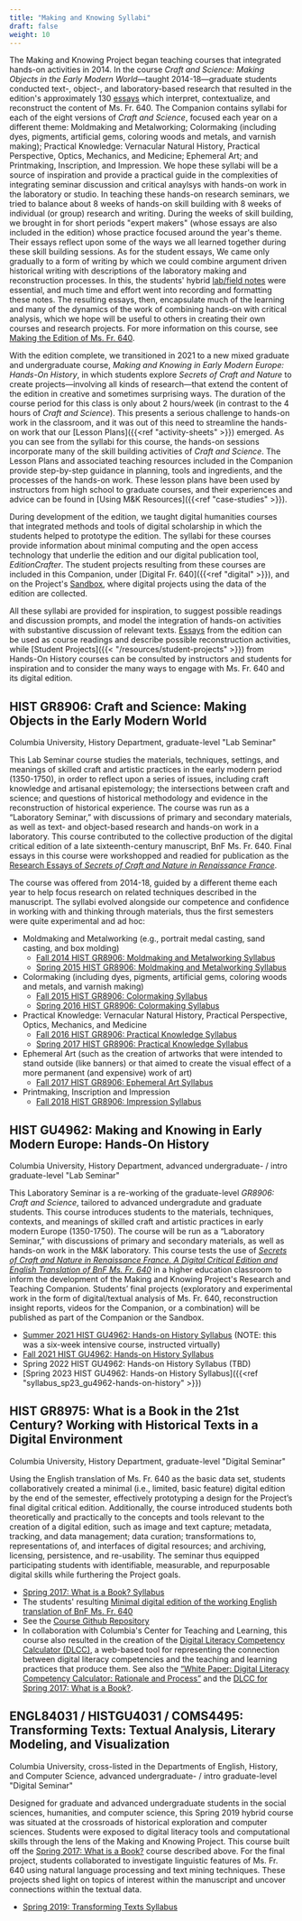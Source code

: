 ```yaml
---
title: "Making and Knowing Syllabi"
draft: false
weight: 10
---
```

The Making and Knowing Project began teaching courses that integrated hands-on activities in 2014. In the course *Craft and Science: Making Objects in the Early Modern World*&mdash;taught 2014-18&mdash;graduate students conducted text-, object-, and laboratory-based research that resulted in the edition's approximately 130 [essays](https://edition640.makingandknowing.org/#/essays) which interpret, contextualize, and reconstruct the content of Ms. Fr. 640. The Companion contains syllabi for each of the eight versions of _Craft and Science_, focused each year on a different theme: Moldmaking and Metalworking; Colormaking (including dyes, pigments, artificial gems, coloring woods and metals, and varnish making); Practical Knowledge: Vernacular Natural History, Practical Perspective, Optics, Mechanics, and Medicine; Ephemeral Art; and Printmaking, Inscription, and Impression. We hope these syllabi will be a source of inspiration and provide a practical guide in the complexities of integrating seminar discussion and critical anaylsys with hands-on work in the laboratory or studio. In teaching these hands-on research seminars, we tried to balance about 8 weeks of hands-on skill building with 8 weeks of individual (or group) research and writing. During the weeks of skill building, we brought in for short periods "expert makers" (whose essays are also included in the edition) whose practice focused around the year's theme. Their essays reflect upon some of the ways we all learned together during these skill building sessions. As for the student essays, We came only gradually to a form of writing by which we could combine argument driven historical writing with descriptions of the laboratory making and reconstruction processes. In this, the students' hybrid [lab/field notes](https://fieldnotes.makingandknowing.org) were essential, and much time and effort went into recording and formatting these notes. The resulting essays, then, encapsulate much of the learning and many of the dynamics of the work of combining hands-on with critical analysis, which we hope will be useful to others in creating their own courses and research projects. For more information on this course, see [Making the Edition of Ms. Fr. 640](https://edition640.makingandknowing.org/#/essays/ann_329_ie_19).

With the edition complete, we transitioned in 2021 to a new mixed graduate and undergraduate course, *Making and Knowing in Early Modern Europe: Hands-On History*, in which students explore *Secrets of Craft and Nature* to create projects&mdash;involving all kinds of research&mdash;that extend the content of the edition in creative and sometimes surprising ways. The duration of the course period for this class is only about 2 hours/week (in contrast to the 4 hours of _Craft and Science_). This presents a serious challenge to hands-on work in the classroom, and it was out of this need to streamline the hands-on work that our [Lesson Plans]({{<ref "activity-sheets" >}}) emerged. As you can see from the syllabi for this course, the hands-on sessions incorporate many of the skill building activities of _Craft and Science_. The Lesson Plans and associated teaching resources included in the Companion provide step-by-step guidance in planning, tools and ingredients, and the processes of the hands-on work. These lesson plans have been used by instructors from high school to graduate courses, and their experiences and advice can be found in [Using M&K Resources]({{<ref "case-studies" >}}).

During development of the edition, we taught digital humanities courses that integrated methods and tools of digital scholarship in which the students helped to prototype the edition. The syllabi for these courses provide information about minimal computing and the open access technology that underlie the edition and our digital publication tool, *EditionCrafter*. The student projects resulting from these courses are included in this Companion, under [Digital Fr. 640]({{<ref "digital" >}}), and on the Project's [Sandbox](https://cu-mkp.github.io/sandbox/), where digital projects using the data of the edition are collected.

All these syllabi are provided for inspiration, to suggest possible readings and discussion prompts, and model the integration of hands-on activities with substantive discussion of relevant texts. [Essays](https://edition640.makingandknowing.org/#/essays) from the edition can be used as course readings and describe possible reconstruction activities, while [Student Projects]({{< "/resources/student-projects" >}}) from Hands-On History courses can be consulted by instructors and students for inspiration and to consider the many ways to engage with Ms. Fr. 640 and its digital edition.

## HIST GR8906: Craft and Science: Making Objects in the Early Modern World

Columbia University, History Department, graduate-level "Lab Seminar"

This Lab Seminar course studies the materials, techniques, settings, and meanings of skilled craft and artistic practices in the early modern period (1350-1750), in order to reflect upon a series of issues, including craft knowledge and artisanal epistemology; the intersections between craft and science; and questions of historical methodology and evidence in the reconstruction of historical experience. The course was run as a “Laboratory Seminar,” with discussions of primary and secondary materials, as well as text- and object-based research and hands-on work in a laboratory. This course contributed to the collective production of the digital critical edition of a late sixteenth-century manuscript, BnF Ms. Fr. 640. Final essays in this course were workshopped and readied for publication as the [Research Essays of *Secrets of Craft and Nature in Renaissance France*](https://edition640.makingandknowing.org/#/essays). 

The course was offered from 2014-18, guided by a different theme each year to help focus research on related techniques described in the manuscript. The syllabi evolved alongside our competence and confidence in working with and thinking through materials, thus the first semesters were quite experimental and ad hoc:

- Moldmaking and Metalworking (e.g., portrait medal casting, sand casting, and box molding)
     - [Fall 2014 HIST GR8906: Moldmaking and Metalworking Syllabus](https://docs.google.com/document/d/e/2PACX-1vT7See-Ba9a_RleKzJF65ucAyQBOHyanuXDYTtQ4CIVGQmCHaWpULYhvyOiFUUUyH6lDokCQOtwJ907/pub)
     - [Spring 2015 HIST GR8906: Moldmaking and Metalworking Syllabus](https://docs.google.com/document/d/e/2PACX-1vQBhcm7nzcjq-fnpeu2FNVSFvr7dye6jf1YE_ORgu6RLc-Suk-C36Qvvk2BAMo6BXXpO63OpG_ZYhLs/pub)
- Colormaking (including dyes, pigments, artificial gems, coloring woods and metals, and varnish making)
     - [Fall 2015 HIST GR8906: Colormaking Syllabus](https://docs.google.com/document/d/e/2PACX-1vR77RXxNNfNA4lyT4c9s1VMgEpqo4oM_xAv8nrUi4TBqwSE3wOE96I3CnxmXUhGXgvDI9_zc9fDGwGe/pub)
     - [Spring 2016 HIST GR8906: Colormaking Syllabus](https://docs.google.com/document/d/e/2PACX-1vQ3yUhTLMGkUYU2VH-kczSWOegBvhAKYUr69oF1UK6beqIOkJ-VMFnRmD0D3ib6Oh6U6Cc5kAhVpCmb/pub)
- Practical Knowledge: Vernacular Natural History, Practical Perspective, Optics, Mechanics, and Medicine
     - [Fall 2016 HIST GR8906: Practical Knowledge Syllabus](https://docs.google.com/document/d/e/2PACX-1vTzLSf_qzMiLKAr4ay8vKzBAHjjZaetENhK-ITmg18rblEbal7hfuUXpUKgFt9NtLW8W29g9KuIX8_8/pub)
     - [Spring 2017 HIST GR8906: Practical Knowledge Syllabus](https://docs.google.com/document/d/e/2PACX-1vTfqF4UNMaSLjX-FmXA6vOz6calSfPMMUfGaUpw8CjcUFcBtXXj7b1XLOOSHMVKUDljAcXGzDSCrevx/pub)
- Ephemeral Art (such as the creation of artworks that were intended to stand outside (like banners) or that aimed to create the visual effect of a more permanent (and expensive) work of art)
     - [Fall 2017 HIST GR8906: Ephemeral Art Syllabus](https://docs.google.com/document/d/e/2PACX-1vRvNiZIaubDG_Cb1F8KOF8gV0sFBiGr01W3iXmDJV3yTFgeGp1teBwg2MkwUZ4TCGRglJ6Y1bK3XUMv/pub)
- Printmaking, Inscription and Impression
     - [Fall 2018 HIST GR8906: Impression Syllabus](https://docs.google.com/document/d/e/2PACX-1vQoa_ox8PAc99ebdx4wxFPULy7aLHSJIyltikSRo7CsNocqS8EfIfCCl9qDIUpaxn0iqsfdmjg9lbpX/pub)

## HIST GU4962: Making and Knowing in Early Modern Europe: Hands-On History

Columbia University, History Department, advanced undergraduate- / intro graduate-level "Lab Seminar"

This Laboratory Seminar is a re-working of the graduate-level *GR8906: Craft and Science*, tailored to advanced undergradute and graduate students. This course introduces students to the materials, techniques, contexts, and meanings of skilled craft and artistic practices in early modern Europe (1350-1750). The course will be run as a “Laboratory Seminar,” with discussions of primary and secondary materials, as well as hands-on work in the M&K laboratory. This course tests the use of [*Secrets of Craft and Nature in Renaissance France. A Digital Critical Edition and English Translation of BnF Ms. Fr. 640*](https://edition640.makingandknowing.org/) in a higher education classroom to inform the development of the Making and Knowing Project's Research and Teaching Companion. Students’ final projects (exploratory and experimental work in the form of digital/textual analysis of Ms. Fr. 640, reconstruction insight reports, videos for the Companion, or a combination) will be published as part of the Companion or the Sandbox.
- [Summer 2021 HIST GU4962: Hands-on History Syllabus](https://docs.google.com/document/d/e/2PACX-1vTdDTbjg3Wo-03RCA7KtszFF-nVyY0ECotExiQK8SnNpBQ_zNC0tBv9f_RUCujxGlTkdFTZiGicbVKO/pub) (NOTE: this was a six-week intensive course, instructed virtually)
- [Fall 2021 HIST GU4962: Hands-on History Syllabus](https://docs.google.com/document/d/e/2PACX-1vSwHOvl3vKELpALapOMMPWTRYaTkVxSn6n9243mOpekLYzlzpIbpmjzZjaRcFnj_RCi3iwNKSm5qBHS/pub)
- Spring 2022 HIST GU4962: Hands-on History Syllabus (TBD)
- [Spring 2023 HIST GU4962: Hands-on History Syllabus]({{<ref "syllabus_sp23_gu4962-hands-on-history" >}})

## HIST GR8975: What is a Book in the 21st Century? Working with Historical Texts in a Digital Environment

Columbia University, History Department, graduate-level "Digital Seminar"

Using the English translation of Ms. Fr. 640 as the basic data set, students collaboratively created a minimal (i.e., limited, basic feature) digital edition by the end of the semester, effectively prototyping a design for the Project’s final digital critical edition. Additionally, the course introduced students both theoretically and practically to the concepts and tools relevant to the creation of a digital edition, such as image and text capture; metadata, tracking, and data management; data curation; transformations to, representations of, and interfaces of digital resources; and archiving, licensing, persistence, and re-usability. The seminar thus equipped participating students with identifiable, measurable, and repurposable digital skills while furthering the Project goals.
- [Spring 2017: What is a Book? Syllabus](https://www.makingandknowing.org/wp-content/uploads/2019/10/Website-Syllabus_Digital_course.pdf)
- The students' resulting [Minimal digital edition of the working English translation of BnF Ms. Fr. 640](https://cu-mkp.github.io/GR8975-edition/)
- See the [Course Github Repository](https://github.com/cu-mkp/GR8975)
- In collaboration with Columbia's Center for Teaching and Learning, this course also resulted in the creation of the [Digital Literacy Competency Calculator (DLCC)](https://ccnmtl.github.io/digital-literacy/), a web-based tool for representing the connection between digital literacy competencies and the teaching and learning practices that produce them. See also the [“White Paper: Digital Literacy Competency Calculator: Rationale and Process”](https://docs.google.com/document/d/11Em2vX-jJw_4QoP62STwVo1i5cNi81ARft9j7gOQsoA/edit?usp=sharing) and the [DLCC for Spring 2017: What is a Book?](https://cu-mkp.github.io/diglit-gr8975/).

## ENGL84031 / HISTGU4031 / COMS4495: Transforming Texts: Textual Analysis, Literary Modeling, and Visualization

Columbia University, cross-listed in the Departments of English, History, and Computer Science, advanced undergraduate- / intro graduate-level "Digital Seminar"

Designed for graduate and advanced undergraduate students in the social sciences, humanities, and computer science, this Spring 2019 hybrid course was situated at the crossroads of historical exploration and computer sciences. Students were exposed to digital literacy tools and computational skills through the lens of the Making and Knowing Project. This course built off the [Spring 2017: What is a Book?](https://www.makingandknowing.org/wp-content/uploads/2019/10/Website-Syllabus_Digital_course.pdf) course described above. For the final project, students collaborated to investigate linguistic features of Ms. Fr. 640 using natural language processing and text mining techniques. These projects shed light on topics of interest within the manuscript and uncover connections within the textual data.
- [Spring 2019: Transforming Texts Syllabus](https://docs.google.com/document/d/e/2PACX-1vQPLMeJc5B32slPAKIv-4W29hj_G6WR7dVQ7TTbYA7oStHv-Ze7BP5BUkQhUvFgXGXGlylSL6BsL2jT/pub)

